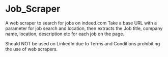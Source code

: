 # Job_Scraper
A web scraper to search for jobs on indeed.com
Take a base URL with a parameter for job search and location, then extracts the Job title, company name, location, description etc for each job on the page.

Should NOT be used on LinkedIn due to Terms and Conditions prohibiting the use of web scrapers.
